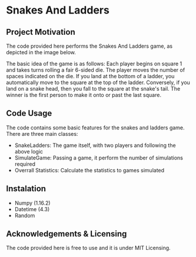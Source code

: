 # Snakes And Ladders

## Project Motivation

The code provided here performs the Snakes And Ladders game, as depicted in the image below. 

The basic idea of the game is as follows: Each player begins on square 1 and takes turns rolling a fair 6-sided 
die. The player moves the number of spaces indicated on the die. If you land at the bottom of a ladder, you automatically move to the square 
at the top of the ladder. Conversely, if you land on a snake head, then you fall to the square at the snake's tail. The winner is the first person to 
make it onto or past the last square.


## Code Usage
The code contains some basic features for the snakes and ladders game. There are three main classes:
- SnakeLadders: The game itself, with two players and following the above logic
- SimulateGame: Passing a game, it perform the number of simulations required
- Overrall Statistics: Calculate the statistics to games simulated

## Instalation
- Numpy (1.16.2)
- Datetime (4.3)
- Random

## Acknowledgements & Licensing

The code provided here is free to use and it is under MIT Licensing.
